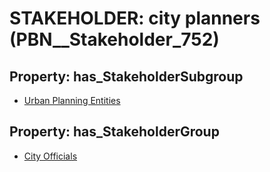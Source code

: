 # STAKEHOLDER: __city planners__ (PBN__Stakeholder_752)

## Property: has_StakeholderSubgroup

* [Urban Planning Entities](PBN__StakeholderSubgroup_0)

## Property: has_StakeholderGroup

* [City Officials](PBN__StakeholderGroup_0)

